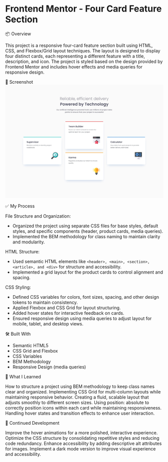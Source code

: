 # Frontend Mentor - Four Card Feature Section

📦 Overview

This project is a responsive four-card feature section built using HTML, CSS, and Flexbox/Grid layout techniques. The layout is designed to display four distinct cards, each representing a different feature with a title, description, and icon. The project is styled based on the design provided by Frontend Mentor and includes hover effects and media queries for responsive design.

📸 Screenshot 
![](./design/desktop-design.jpg)


✅ My Process

File Structure and Organization:

- Organized the project using separate CSS files for base styles, default styles, and specific       components (header, product cards, media queries).
- Implemented the BEM methodology for class naming to maintain clarity and modularity.

HTML Structure:

- Used semantic HTML elements like `<header>, <main>, <section>, <article>, and <div>` for structure and accessibility.
- Implemented a grid layout for the product cards to control alignment and spacing.

CSS Styling:

- Defined CSS variables for colors, font sizes, spacing, and other design tokens to maintain consistency.
- Applied Flexbox and CSS Grid for layout structuring.
- Added hover states for interactive feedback on cards.
- Ensured responsive design using media queries to adjust layout for mobile, tablet, and desktop views.

🛠️ Built With

- Semantic HTML5
- CSS Grid and Flexbox
- CSS Variables
- BEM Methodology
- Responsive Design (media queries)

🚀 What I Learned

How to structure a project using BEM methodology to keep class names clear and organized.
Implementing CSS Grid for multi-column layouts while maintaining responsive behavior.
Creating a fluid, scalable layout that adjusts smoothly to different screen sizes.
Using position: absolute to correctly position icons within each card while maintaining responsiveness.
Handling hover states and transition effects to enhance user interaction.

🔄 Continued Development

Improve the hover animations for a more polished, interactive experience.
Optimize the CSS structure by consolidating repetitive styles and reducing code redundancy.
Enhance accessibility by adding descriptive alt attributes for images.
Implement a dark mode version to improve visual experience and accessibility.

